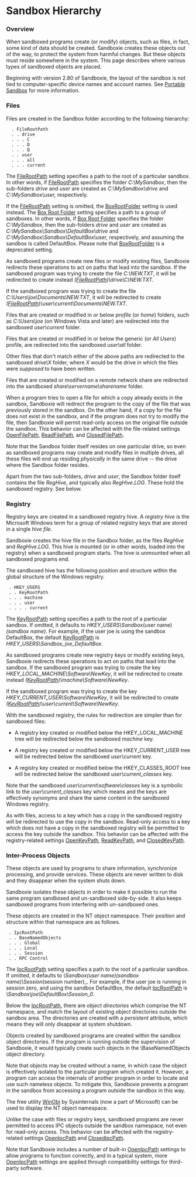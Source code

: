 # Sandbox Hierarchy

### Overview

When sandboxed programs create (or modify) objects, such as files, in fact, some kind of data should be created. Sandboxie creates these objects out of the way, to protect the system from harmful changes. But these objects must reside somewhere in the system. This page describes where various types of sandboxed objects are placed.

Beginning with version 2.80 of Sandboxie, the layout of the sandbox is not tied to computer-specific device names and account names. See [Portable Sandbox](PortableSandbox.md) for more information.

### Files

Files are created in the Sandbox folder according to the following hierarchy:
```
  . FileRootPath
  . . drive
  . . . C
  . . . D
  . . . Q
  . . user
  . . . all
  . . . current
```

The [FileRootPath](FileRootPath.md) setting specifies a path to the root of a particular sandbox. In other words, if [FileRootPath](FileRootPath.md) specifies the folder _C:\MySandbox_, then the sub-folders _drive_ and _user_ are created as _C:\MySandbox\drive_ and _C:\MySandbox\user,_ respectively.

If the [FileRootPath](FileRootPath.md) setting is omitted, the [BoxRootFolder](BoxRootFolder.md) setting is used instead. The [Box Root Folder](BoxRootFolder.md) setting specifies a path to a group of sandboxes. In other words, if [Box Root Folder](BoxRootFolder.md) specifies the folder _C:\MySandbox_, then the sub-folders _drive_ and _user_ are created as _C:\MySandbox\Sandbox\DefaultBox\drive_ and _C:\MySandbox\Sandbox\DefaultBox\user,_ respectively, and assuming the sandbox is called DefaultBox. Please note that [BoxRootFolder](BoxRootFolder.md) is a deprecated setting.

As sandboxed programs create new files or modify existing files, Sandboxie redirects these operations to act on paths that lead into the sandbox. If the sandboxed program was trying to create the file _C:\NEW.TXT_, it will be redirected to create instead _([FileRootPath](FileRootPath.md))\drive\C\NEW.TXT_.

If the sandboxed program was trying to create the file _C:\Users\joe\Documents\NEW.TXT_, it will be redirected to create _([FileRootPath](FileRootPath.md))\user\current\Documents\NEW.TXT_.

Files that are created or modified in or below _profile_ (or _home_) folders, such as _C:\Users\joe_ (on Windows Vista and later) are redirected into the sandboxed _user\current_ folder.

Files that are created or modified in or below the generic (or _All Users_) profile, are redirected into the sandboxed _user\all_ folder.

Other files that don't match either of the above paths are redirected to the sandboxed _drive\X_ folder, where _X_ would be the drive in which the files were _supposed_ to have been written.

Files that are created or modified on a remote network share are redirected into the sandboxed _share\\servername\\sharename_ folder.

When a program tries to open a file for which a copy already exists in the sandbox, Sandboxie will redirect the program to the copy of the file that was previously stored in the sandbox. On the other hand, if a copy for the file does not exist in the sandbox, and if the program does not try to modify the file, then Sandboxie will permit read-only access on the original file outside the sandbox. This behavior can be affected with the file-related settings [OpenFilePath](OpenFilePath.md), [ReadFilePath](ReadFilePath.md), and [ClosedFilePath](ClosedFilePath.md).

Note that the Sandbox folder itself resides on one particular drive, so even as sandboxed programs may create and modify files in multiple drives, all these files will end up residing _physically_ in the same drive -- the drive where the Sandbox folder resides.

Apart from the two sub-folders, _drive_ and _user_, the Sandbox folder itself contains the file _RegHive_, and typically also _RegHive.LOG_. These hold the sandboxed registry. See below.

### Registry

Registry keys are created in a sandboxed registry hive. A _registry hive_ is the Microsoft Windows term for a group of related registry keys that are stored in a single _hive file_.

Sandboxie creates the hive file in the Sandbox folder, as the files _RegHive_ and _RegHive.LOG_. This hive is mounted (or in other words, loaded into the registry) when a sandboxed program starts. The hive is unmounted when all sandboxed programs end.

The sandboxed hive has the following position and structure within the global structure of the Windows registry.
```
 . HKEY_USERS
 . . KeyRootPath
 . . . machine
 . . . user
 . . . . current
```

The [KeyRootPath](KeyRootPath.md) setting specifies a path to the root of a particular sandbox. If omitted, it defaults to _HKEY_USERS\Sandbox_(user name)_(sandbox name)_. For example, if the user joe is using the sandbox DefaultBox, the default [KeyRootPath](KeyRootPath.md) is _HKEY_USERS\Sandbox_joe_DefaultBox_.

As sandboxed programs create new registry keys or modify existing keys, Sandboxie redirects these operations to act on paths that lead into the sandbox. If the sandboxed program was trying to create the key _HKEY_LOCAL_MACHINE\Software\NewKey_, it will be redirected to create instead _([KeyRootPath](KeyRootPath.md))\machine\Software\NewKey_.

If the sandboxed program was trying to create the key _HKEY_CURRENT_USER\Software\NewKey_, it will be redirected to create _([KeyRootPath](KeyRootPath.md))\user\current\Software\NewKey_.

With the sandboxed registry, the rules for redirection are simpler than for sandboxed files:

- A registry key created or modified below the HKEY_LOCAL_MACHINE tree will be redirected below the sandboxed _machine_ key.

- A registry key created or modified below the HKEY_CURRENT_USER tree will be redirected below the sandboxed _user\current_ key.

- A registry key created or modified below the HKEY_CLASSES_ROOT tree will be redirected below the sandboxed _user\current_classes_ key.

Note that the sandboxed _user\current\software\classes_ key is a symbolic link to the _user\current_classes_ key which means and the keys are effectively synonyms and share the same content in the sandboxed Windows registry.

As with files, access to a key which has a copy in the sandboxed registry will be redirected to use the copy in the sandbox. Read-only access to a key which does not have a copy in the sandboxed registry will be permitted to access the key outside the sandbox. This behavior can be affected with the registry-related settings [OpenKeyPath](OpenKeyPath.md), [ReadKeyPath](ReadKeyPath.md), and [ClosedKeyPath](ClosedKeyPath.md).

### Inter-Process Objects

These objects are used by programs to share information, synchronize processing, and provide services. These objects are never written to disk and they disappear when the system shuts down.

Sandboxie isolates these objects in order to make it possible to run the same program sandboxed and un-sandboxed side-by-side. It also keeps sandboxed programs from interfering with un-sandboxed ones.

These objects are created in the NT object namespace. Their position and structure within that namespace are as follows.
```
 . IpcRootPath
 . . BaseNamedObjects
 . . . Global
 . . . Local
 . . . Session
 . . RPC Control
```

The [IpcRootPath](IpcRootPath.md) setting specifies a path to the root of a particular sandbox. If omitted, it defaults to _\Sandbox\(user name)\(sandbox name)\Session_(session number)_. For example, if the user joe is running in session zero, and using the sandbox DefaultBox, the default [IpcRootPath](IpcRootPath.md) is _\Sandbox\joe\DefaultBox\Session_0_.

Below the [IpcRootPath](IpcRootPath.md), there are _object directories_ which comprise the NT namespace, and match the layout of existing object directories outside the sandbox area. The directories are created with a _persistent_ attribute, which means they will only disappear at system shutdown.

Objects created by sandboxed programs are created within the sandbox object directories. If the program is running outside the supervision of Sandboxie, it would typically create such objects in the \BaseNamedObjects object directory.

Note that objects may be created without a name, in which case the object is effectively isolated to the particular program which created it. However, a program can access the internals of another program in order to locate and use such nameless objects. To mitigate this, Sandboxie prevents a program in the sandbox from accessing a program outside the sandbox in this way.

The free utility [WinObj](https://docs.microsoft.com/en-us/sysinternals/downloads/winobj) by Sysinternals (now a part of Microsoft) can be used to display the NT object namespace.

Unlike the case with files or registry keys, sandboxed programs are never permitted to access IPC objects outside the sandbox namespace, not even for read-only access. This behavior can be affected with the registry-related settings [OpenIpcPath](OpenIpcPath.md) and [ClosedIpcPath](ClosedIpcPath.md).

Note that Sandboxie includes a number of built-in [OpenIpcPath](OpenIpcPath.md) settings to allow programs to function correctly, and in a typical system, more [OpenIpcPath](OpenIpcPath.md) settings are applied through compatibility settings for third-party software.


